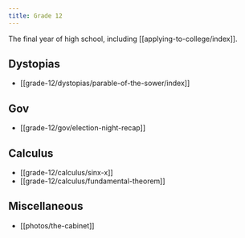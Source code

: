 ```yaml
---
title: Grade 12
---
```


The final year of high school, including [[applying-to-college/index]].

## Dystopias

- [[grade-12/dystopias/parable-of-the-sower/index]]

## Gov

- [[grade-12/gov/election-night-recap]]

## Calculus

- [[grade-12/calculus/sinx-x]]
- [[grade-12/calculus/fundamental-theorem]]

## Miscellaneous

- [[photos/the-cabinet]]
